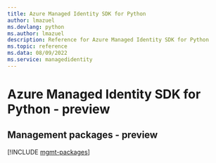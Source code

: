 ```yaml
---
title: Azure Managed Identity SDK for Python
author: lmazuel
ms.devlang: python
ms.author: lmazuel
description: Reference for Azure Managed Identity SDK for Python
ms.topic: reference
ms.data: 08/09/2022
ms.service: managedidentity
---
```

# Azure Managed Identity SDK for Python - preview

## Management packages - preview
[!INCLUDE [mgmt-packages](managed-identity-mgmt-index.md)]